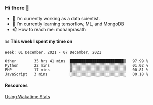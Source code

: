 ### Hi there 👋

- 🔭 I’m currently working as a data scientist.
- 🌱 I’m currently learning tensorflow, ML, and MongoDB
- 📫 How to reach me: mohanprasath

📊 **This week I spent my time on**
<!--START_SECTION:waka-->
```text
Week: 01 December, 2021 - 07 December, 2021

Other        35 hrs 41 mins  ████████████████████████▒   97.99 % 
Python       22 mins         ▒░░░░░░░░░░░░░░░░░░░░░░░░   01.02 % 
PHP          17 mins         ▒░░░░░░░░░░░░░░░░░░░░░░░░   00.81 % 
JavaScript   3 mins          ░░░░░░░░░░░░░░░░░░░░░░░░░   00.18 % 
```
<!--END_SECTION:waka-->

#### Resources
[Using Wakatime Stats](https://github.com/marketplace/actions/waka-readme)
